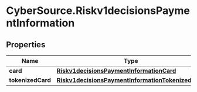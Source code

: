 # CyberSource.Riskv1decisionsPaymentInformation

## Properties
Name | Type | Description | Notes
------------ | ------------- | ------------- | -------------
**card** | [**Riskv1decisionsPaymentInformationCard**](Riskv1decisionsPaymentInformationCard.md) |  | [optional] 
**tokenizedCard** | [**Riskv1decisionsPaymentInformationTokenizedCard**](Riskv1decisionsPaymentInformationTokenizedCard.md) |  | [optional] 


